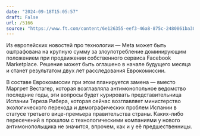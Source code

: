 ```yaml
---
date: "2024-09-18T15:05:57"
draft: False
url: /5166
source: "https://www.ft.com/content/6e126355-eef3-46a8-875c-2480861ba38a"
---
```


Из европейских новостей про технологии — Meta может быть оштрафована на крупную сумму за злоупотребление доминирующим положением при продвижении собственного сервиса Facebook Marketplace. Решение может быть оглашено в начале будущего месяца и станет результатом двух лет расследования Еврокомиссии.

В составе Еврокомиссии при этом планируется замена — вместо Маргрет Вестагер, которая возглавляла антимонопольное ведомство последние годы, эти вопросы будет курировать представительница Испании Тереза Рибера, которая сейчас возглавляет министерство экологического перехода и демографических проблем Испании в статусе третьего вице-премьера правительства страны. Каких-либо пересечений в прошлом с технологическими компаниями у нового антимонопольщика не значится, впрочем, как и у её предшественницы.
